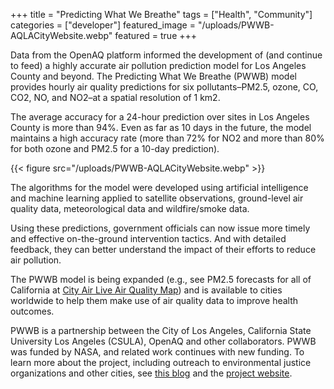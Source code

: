 +++
title = "Predicting What We Breathe"
tags = ["Health", "Community"]
categories = ["developer"]
featured_image = "/uploads/PWWB-AQLACityWebsite.webp"
featured = true
+++

Data from the OpenAQ platform informed the development of (and continue to feed) a highly accurate air pollution prediction model for Los Angeles County and beyond. The Predicting What We Breathe (PWWB) model provides hourly air quality predictions for six pollutants–PM2.5, ozone, CO, CO2, NO, and NO2–at a spatial resolution of 1 km2. 

The average accuracy for a 24-hour prediction over sites in Los Angeles County is more than 94%. Even as far as 10 days in the future, the model maintains a high accuracy rate (more than 72% for NO2 and more than 80% for both ozone and PM2.5 for a 10-day prediction).

{{< figure src="/uploads/PWWB-AQLACityWebsite.webp"  >}}

The algorithms for the model were developed using artificial intelligence and machine learning applied to satellite observations, ground-level air quality data, meteorological data and wildfire/smoke data. 

Using these predictions, government officials can now issue more timely and effective on-the-ground intervention tactics. And with detailed feedback, they can better understand the impact of their efforts to reduce air pollution. 

The PWWB model is being expanded (e.g., see PM2.5 forecasts for all of California at [City Air Live Air Quality Map](https://www.ai-aq.com/MapForecastCA)) and is available to cities worldwide to help them make use of air quality data to improve health outcomes. 

PWWB is a partnership between the City of Los Angeles, California State University Los Angeles (CSULA), OpenAQ and other collaborators. PWWB was funded by NASA, and related work continues with new funding. To learn more about the project, including outreach to environmental justice organizations and other cities, see [this blog](https://openaq.medium.com/predicting-what-we-breathe-fc929cf7f2fa) and the [project website](https://airquality.lacity.org/).